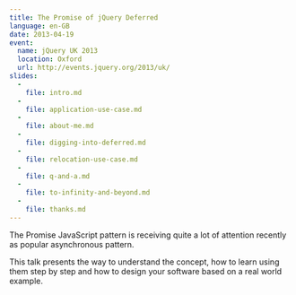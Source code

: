 ```yaml
---
title: The Promise of jQuery Deferred
language: en-GB
date: 2013-04-19
event:
  name: jQuery UK 2013
  location: Oxford
  url: http://events.jquery.org/2013/uk/
slides:
  -
    file: intro.md
  -
    file: application-use-case.md
  -
    file: about-me.md
  -
    file: digging-into-deferred.md
  -
    file: relocation-use-case.md
  -
    file: q-and-a.md
  -
    file: to-infinity-and-beyond.md
  -
    file: thanks.md
---
```


The Promise JavaScript pattern is receiving quite a lot of attention recently as popular asynchronous pattern.

This talk presents the way to understand the concept, how to learn using them step by step and how to design your software based on a real world example.
